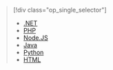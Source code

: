 > [!div class="op_single_selector"]
> * [.NET](../articles/app-service/app-service-web-get-started-dotnet.md)
> * [PHP](../articles/app-service/app-service-web-get-started-php.md)
> * [Node.JS](../articles/app-service/app-service-web-get-started-nodejs.md)
> * [Java](../articles/app-service/app-service-web-get-started-java.md)
> * [Python](../articles/app-service/app-service-web-get-started-python.md)
> * [HTML](../articles/app-service/app-service-web-get-started-html.md)
> 
> 

